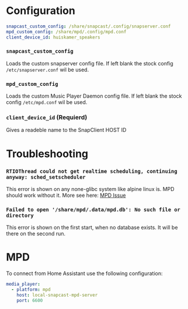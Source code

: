 # Configuration

```yaml
snapcast_custom_config: /share/snapcast/.config/snapserver.conf
mpd_custom_config: /share/mpd/.config/mpd.conf
client_device_id: huiskamer_speakers
```

### `snapcast_custom_config`

Loads the custom snapserver config file. If left blank the stock config ```/etc/snapserver.conf``` wil be used.

### `mpd_custom_config`

Loads the custom Music Player Daemon config file. If left blank the stock config ```/etc/mpd.conf``` wil be used.

### `client_device_id` (Requierd)

Gives a readeble name to the SnapClient HOST ID  

# Troubleshooting

### `RTIOThread could not get realtime scheduling, continuing anyway: sched_setscheduler`

This error is shown on any none-glibc system like alpine linux is. MPD should work without it.
More see here: [MPD Issue](https://github.com/MusicPlayerDaemon/MPD/issues/218)

### `Failed to open '/share/mpd/.data/mpd.db': No such file or directory`

This error is shown on the first start, when no database exists. It will be there on the second run.

# MPD

To connect from Home Assistant use the following configuration:

```yaml
media_player:
  - platform: mpd
    host: local-snapcast-mpd-server
    port: 6600
```
